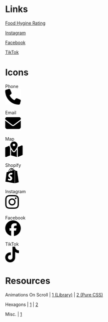 # Links

[Food Hygine Rating](https://ratings.food.gov.uk/business/1649217/the-tipsy-beekeeper)  

[Instagram](https://www.instagram.com/the.tipsy.beekeeper/)  

[Facebook](https://www.facebook.com/p/The-Tipsy-Beekeeper-100083310604026/)  

[TikTok](https://www.tiktok.com/@the.tipsy.beekeeper)  


# Icons

Phone  
<img src="./icons/phone.svg" alt="phone-svg" style="height: 50px;">


Email  
<img src="./icons/mail.svg" alt="mail-svg" style="height: 50px;">


Map  
<img src="./icons/map.svg" alt="map-svg" style="height: 50px;">


Shopify  
<img src="./icons/shopify.svg" alt="shopify-svg" style="height: 50px;">


Instagram  
<img src="./icons/instagram.svg" alt="instagram-svg" style="height: 50px;">


Facebook  
<img src="./icons/facebook.svg" alt="facebook-svg" style="height: 50px;">


TikTok  
<img src="./icons/tiktok.svg" alt="tiktok-svg" style="height: 50px;">


# Resources

Animations On Scroll | [1 (Library)](https://michalsnik.github.io/aos/) | [2 (Pure CSS)](https://css-tricks.com/books/greatest-css-tricks/scroll-animation/)  

Hexagons | [1](https://jtauber.github.io/articles/css-hexagon.html) | [2](https://blog.sandbay.it/news/styles/making-hexagons/)

Misc. | [1](https://dev.to/devsyedmohsin/22-useful-css-tips-and-tricks-every-developer-should-know-13c6) 